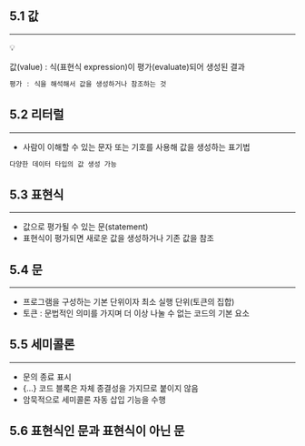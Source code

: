 ## 5.1 값

---

<aside>
💡

값(value) : 식(표현식 expression)이 평가(evaluate)되어 생성된 결과

</aside>

```jsx
평가 : 식을 해석해서 값을 생성하거나 참조하는 것
```

## 5.2 리터럴

---

- 사람이 이해할 수 있는 문자 또는 기호를 사용해 값을 생성하는 표기법

```jsx
다양한 데이터 타입의 값 생성 가능
```

## 5.3 표현식

---

- 값으로 평가될 수 있는 문(statement)
- 표현식이 평가되면 새로운 값을 생성하거나 기존 값을 참조

## 5.4 문

---

- 프로그램을 구성하는 기본 단위이자 최소 실행 단위(토큰의 집합)
- 토큰 : 문법적인 의미를 가지며 더 이상 나눌 수 없는 코드의 기본 요소

## 5.5 세미콜론

---

- 문의 종료 표시
- {…} 코드 블록은 자체 종결성을 가지므로 붙이지 않음
- 암묵적으로 세미콜론 자동 삽입 기능을 수행

## 5.6 표현식인 문과 표현식이 아닌 문

